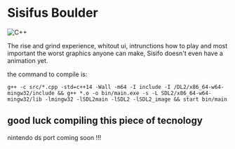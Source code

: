 # Sisifus Boulder
 
![C++](https://img.shields.io/badge/c++-%2300599C.svg?style=flat-square&logo=c%2B%2B&logoColor=white)

The rise and grind experience, whitout ui, intrunctions how to play and most important the worst graphics anyone can make, Sisifo doesn't even have a animation yet.

the command to compile is:

    g++ -c src/*.cpp -std=c++14 -Wall -m64 -I include -I /DL2/x86_64-w64-mingw32/include && g++ *.o -o bin/main.exe -s -L SDL2/x86_64-w64-mingw32/lib -lmingw32 -lSDL2main -lSDL2 -lSDL2_image && start bin/main

## good luck compiling this piece of tecnology

nintendo ds port coming soon !!!
